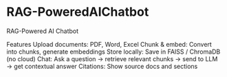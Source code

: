 # RAG-PoweredAIChatbot
RAG-Powered AI Chatbot

Features
Upload documents: PDF, Word, Excel
Chunk & embed: Convert into chunks, generate embeddings
Store locally: Save in FAISS / ChromaDB (no cloud)
Chat: Ask a question → retrieve relevant chunks → send to LLM → get contextual answer
Citations: Show source docs and sections
